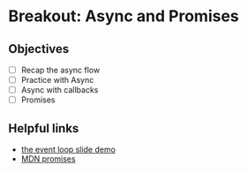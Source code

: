 # Breakout: Async and Promises

## Objectives 
- [ ] Recap the async flow
- [ ] Practice with Async
- [ ] Async with callbacks
- [ ] Promises

## Helpful links

- [the event loop slide demo](https://docs.google.com/presentation/d/1HNi4-IrbNQ--DJsGV-et62zb9HNo1f9Iyohwsf4FR94/edit?usp=sharing)
- [MDN promises](https://developer.mozilla.org/en-US/docs/Web/JavaScript/Reference/Global_Objects/Promise)
